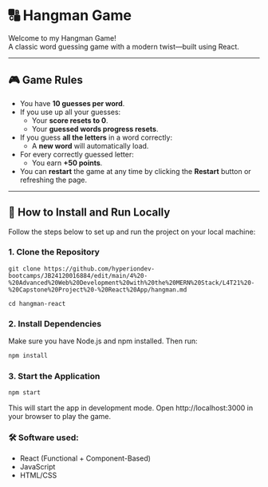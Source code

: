 # 🔠 Hangman Game

Welcome to my Hangman Game!  
A classic word guessing game with a modern twist—built using React.

---

## 🎮 Game Rules

- You have **10 guesses per word**.
- If you use up all your guesses:
  - Your **score resets to 0**.
  - Your **guessed words progress resets**.
- If you guess **all the letters** in a word correctly:
  - A **new word** will automatically load.
- For every correctly guessed letter:
  - You earn **+50 points**.
- You can **restart** the game at any time by clicking the **Restart** button or refreshing the page.

---

## 🚀 How to Install and Run Locally

Follow the steps below to set up and run the project on your local machine:

### 1. Clone the Repository

```
git clone https://github.com/hyperiondev-bootcamps/JB24120016884/edit/main/4%20-%20Advanced%20Web%20Development%20with%20the%20MERN%20Stack/L4T21%20-%20Capstone%20Project%20-%20React%20App/hangman.md

cd hangman-react
```

### 2. Install Dependencies

Make sure you have Node.js and npm installed.
Then run:

```bash
npm install
```
### 3. Start the Application

```bash
npm start
```
This will start the app in development mode.
Open http://localhost:3000 in your browser to play the game.

### 🛠 Software used:
- React (Functional + Component-Based)
- JavaScript
- HTML/CSS
